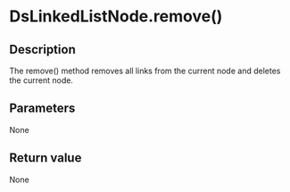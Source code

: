 # DsLinkedListNode.remove()

## Description

The remove() method removes all links from the current node and deletes the current node.

## Parameters

None

## Return value

None
